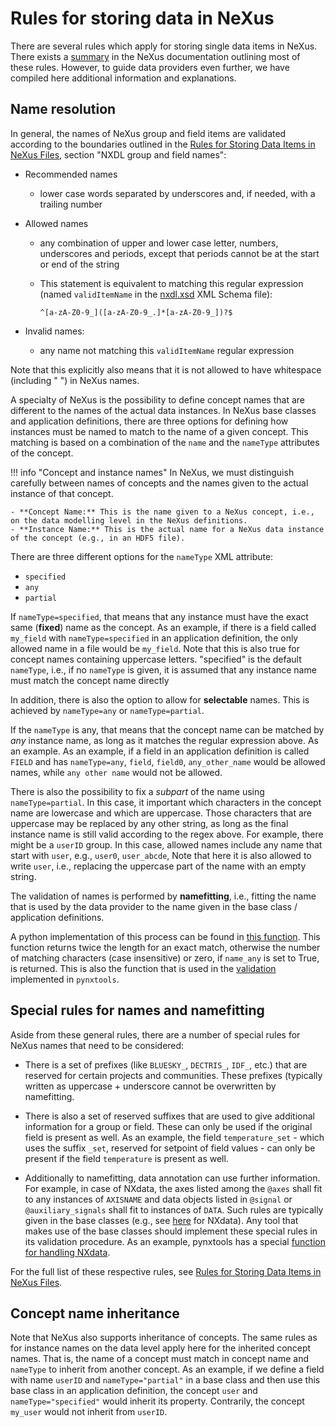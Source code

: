 # Rules for storing data in NeXus

There are several rules which apply for storing single data items in NeXus. There exists a [summary](https://manual.nexusformat.org/datarules.html) in the NeXus documentation outlining most of these rules. However, to guide data providers even further, we have compiled here additional information and explanations.

## Name resolution

In general, the names of NeXus group and field items are validated according to the boundaries outlined in the [Rules for Storing Data Items in NeXus Files](https://manual.nexusformat.org/datarules.html), section "NXDL group and field names":

- Recommended names
    - lower case words separated by underscores and, if needed, with a trailing number

- Allowed names
    - any combination of upper and lower case letter, numbers, underscores and periods, except that periods cannot be at the start or end of the string
    - This statement is equivalent to matching  this regular expression (named `validItemName` in the [nxdl.xsd](https://github.com/nexusformat/definitions/blob/main/nxdl.xsd) XML Schema file):

      ```regex
      ^[a-zA-Z0-9_]([a-zA-Z0-9_.]*[a-zA-Z0-9_])?$
      ```

- Invalid names:
    - any name not matching this `validItemName` regular expression

Note that this explicitly also means that it is not allowed to have whitespace (including " ") in NeXus names.

A specialty of NeXus is the possibility to define concept names that are different to the names
of the actual data instances. In NeXus base classes and application definitions, there are three options for defining how instances must be named to match to the name of a given concept.
This matching is based on a combination of the `name` and the `nameType` attributes
of the concept.

!!! info "Concept and instance names"
    In NeXus, we must distinguish carefully between names of concepts and the names given to the actual instance of that concept.

    - **Concept Name:** This is the name given to a NeXus concept, i.e., on the data modelling level in the NeXus definitions.
    - **Instance Name:** This is the actual name for a NeXus data instance of the concept (e.g., in an HDF5 file).

There are three different options for the `nameType` XML attribute:

- `specified`
- `any`
- `partial`

If `nameType=specified`, that means that any instance must have the exact same (**fixed**) name as the concept. As an example, if there is a field called `my_field` with `nameType=specified` in an application definition, the only allowed name in a file would be `my_field`. Note that this is also true for concept names containing uppercase letters. "specified" is the default `nameType`, i.e., if no `nameType` is given, it is assumed that any instance name must match the
concept name directly

In addition, there is also the option to allow for **selectable** names. This is achieved by `nameType=any` or `nameType=partial`.

If the `nameType` is any, that means that the concept name can be matched by _any_ instance name, as long as it matches the regular expression above. As an example. As an example, if a field in an application definition is called `FIELD` and has `nameType=any`, `field`, `field0`, `any_other_name` would be allowed names, while `any other name` would not be allowed.

There is also the possibility to fix a _subpart_ of the name using `nameType=partial`. In this case, it important which characters in the concept name are lowercase and which are uppercase. Those characters that are uppercase may be replaced by any other string, as long as the final instance name is still valid according to the regex above. For example, there might be a `userID` group. In this case, allowed names include any name that start with `user`, e.g., `user0`, `user_abcde`,  Note that here it is also allowed to write `user`, i.e., replacing the uppercase part of the name with an empty string.

The validation of names is performed by **namefitting**, i.e., fitting the name that is used by the data provider to the name given in the base class / application definitions.

A python implementation of this process can be found in [this function](https://github.com/FAIRmat-NFDI/nexus_definitions/blob/34aed4a74b8d2a682eb0b9292055dc00e5e0220e/dev_tools/utils/nxdl_utils.py#L112). This function returns twice the length for an exact match, otherwise the number of matching characters (case insensitive) or zero, if `name_any` is set to True, is returned. This is also the function that is used in the [validation](https://github.com/FAIRmat-NFDI/pynxtools/blob/master/src/pynxtools/dataconverter/validation.py) implemented in `pynxtools`.

## Special rules for names and namefitting

Aside from these general rules, there are a number of special rules for NeXus names that need to be considered:

- There is a set of prefixes (like `BLUESKY_`, `DECTRIS_`, `IDF_`, etc.) that are reserved for certain projects and communities. These prefixes (typically written as uppercase + underscore cannot be overwritten by namefitting.

- There is also a set of reserved suffixes that are used to give additional information for a group or field. These can only be used if the original field is present as well. As an example, the field `temperature_set` - which uses the suffix `_set`, reserved for setpoint of field values - can only be present if the field `temperature` is present as well.

- Additionally to namefitting, data annotation can use further information. For example, in case of NXdata, the axes listed among the `@axes` shall fit to any instances of `AXISNAME` and data objects listed in `@signal` or `@auxiliary_signals` shall fit to instances of `DATA`. Such rules are typically given in the base classes (e.g., see [here](https://manual.nexusformat.org/classes/base_classes/NXdata.html#index-0) for NXdata). Any tool that makes use of the base classes should implement these special rules in its validation procedure. As an example, pynxtools has a special [function for handling NXdata](https://github.com/FAIRmat-NFDI/pynxtools/blob/474fe823112b8ee1e7b42ac80bb7408fdde22bd5/src/pynxtools/dataconverter/validation.py#L220).

For the full list of these respective rules, see [Rules for Storing Data Items in NeXus Files](https://manual.nexusformat.org/datarules.html).

## Concept name inheritance

Note that NeXus also supports inheritance of concepts. The same rules as for instance names on the data level apply here for the inherited concept names. That is, the name of a concept must match in concept name and `nameType` to inherit from another concept. As an example, if we define a field with name `userID` and `nameType="partial"` in a base class and then use this base class in an application definition, the concept `user` and `nameType="specified"` would inherit its property. Contrarily, the concept `my_user` would not inherit from `userID`.